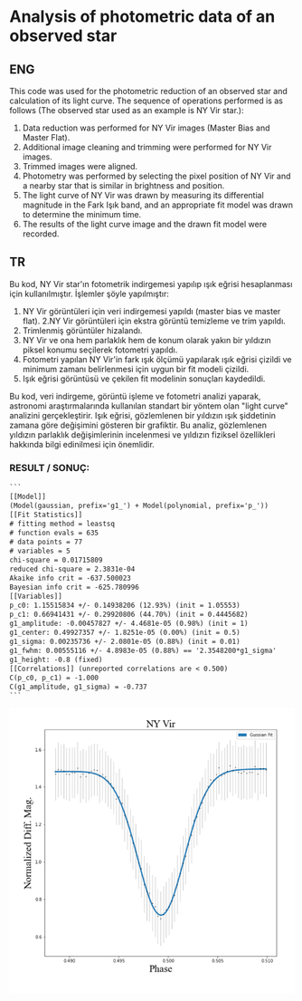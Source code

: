 # **Analysis of photometric data of an observed star**

## **ENG**
This code was used for the photometric reduction of an observed star and calculation of its light curve.
The sequence of operations performed is as follows (The observed star used as an example is NY Vir star.):

1. Data reduction was performed for NY Vir images (Master Bias and Master Flat).
2. Additional image cleaning and trimming were performed for NY Vir images.
3. Trimmed images were aligned.
4. Photometry was performed by selecting the pixel position of NY Vir and a nearby star that is similar in brightness and position.
5. The light curve of NY Vir was drawn by measuring its differential magnitude in the Fark Işık band, and an appropriate fit model was drawn to determine the minimum time.
6. The results of the light curve image and the drawn fit model were recorded.

## **TR**
Bu kod, NY Vir star'ın fotometrik indirgemesi yapılıp ışık eğrisi hesaplanması için kullanılmıştır. İşlemler şöyle yapılmıştır:

1. NY Vir görüntüleri için veri indirgemesi yapıldı (master bias ve master flat).
2.NY Vir görüntüleri için ekstra görüntü temizleme ve trim yapıldı.
3. Trimlenmiş görüntüler hizalandı.
4. NY Vir ve ona hem parlaklık hem de konum olarak yakın bir yıldızın piksel konumu seçilerek fotometri yapıldı.
5. Fotometri yapılan NY Vir'in fark ışık ölçümü yapılarak ışık eğrisi çizildi ve minimum zamanı belirlenmesi için uygun bir fit modeli çizildi.
6. Işık eğrisi görüntüsü ve çekilen fit modelinin sonuçları kaydedildi.

Bu kod, veri indirgeme, görüntü işleme ve fotometri analizi yaparak, astronomi araştırmalarında kullanılan standart bir yöntem olan "light curve" analizini gerçekleştirir.
Işık eğrisi, gözlemlenen bir yıldızın ışık şiddetinin zamana göre değişimini gösteren bir grafiktir.
Bu analiz, gözlemlenen yıldızın parlaklık değişimlerinin incelenmesi ve yıldızın fiziksel özellikleri hakkında bilgi edinilmesi için önemlidir.

### **RESULT / SONUÇ**:
    
    ```
    [[Model]]
    (Model(gaussian, prefix='g1_') + Model(polynomial, prefix='p_'))
    [[Fit Statistics]]
    # fitting method = leastsq
    # function evals = 635
    # data points = 77
    # variables = 5
    chi-square = 0.01715809
    reduced chi-square = 2.3831e-04
    Akaike info crit = -637.500023
    Bayesian info crit = -625.780996
    [[Variables]]
    p_c0: 1.15515834 +/- 0.14938206 (12.93%) (init = 1.05553)
    p_c1: 0.66941431 +/- 0.29920806 (44.70%) (init = 0.4445682)
    g1_amplitude: -0.00457827 +/- 4.4681e-05 (0.98%) (init = 1)
    g1_center: 0.49927357 +/- 1.8251e-05 (0.00%) (init = 0.5)
    g1_sigma: 0.00235736 +/- 2.0801e-05 (0.88%) (init = 0.01)
    g1_fwhm: 0.00555116 +/- 4.8983e-05 (0.88%) == '2.3548200*g1_sigma'
    g1_height: -0.8 (fixed)
    [[Correlations]] (unreported correlations are < 0.500)
    C(p_c0, p_c1) = -1.000
    C(g1_amplitude, g1_sigma) = -0.737
    ```

![fotometric_fit](/NYVir.png)